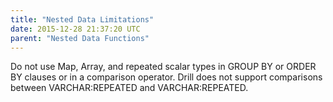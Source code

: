 ```yaml
---
title: "Nested Data Limitations"
date: 2015-12-28 21:37:20 UTC
parent: "Nested Data Functions"
---
```

Do not use Map, Array, and repeated scalar types in GROUP BY or ORDER BY clauses or in a comparison operator. Drill does not support comparisons between VARCHAR:REPEATED and VARCHAR:REPEATED.
